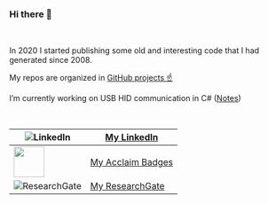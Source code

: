 ### Hi there 👋
<br>

In 2020 I started publishing some old and interesting code that I had generated since 2008.

My repos are organized in [GitHub projects  &#9757;](https://github.com/etfovac?tab=projects)

I’m currently working on USB HID communication in C# ([Notes](https://github.com/etfovac/hid/wiki/Notes))

<br>

|![LinkedIn](https://icon-icons.com/icons2/99/PNG/32/linkedin_socialnetwork_17441.png) | [My LinkedIn](https://www.linkedin.com/in/etfovac/)|
|----|----| 
|<img src="https://theme.zdassets.com/theme_assets/2382499/d2e455f37a41d85f6db43eba506997c548348b5a.png" width=55 hight=55> | [My Acclaim Badges](https://www.youracclaim.com/users/nikola-jovanovic.bf86d5ba)
|![ResearchGate](https://icon-icons.com/icons2/2108/PNG/32/researchgate_icon_130843.png) | [My ResearchGate](https://www.researchgate.net/profile/Nikola_Jovanovic9)  

 

<!--
**etfovac/etfovac** is a ✨ _special_ ✨ repository because its `README.md` (this file) appears on your GitHub profile.

|<img src="https://images.youracclaim.com/size/220x220/images/84f9f6c4-167a-47bf-95bf-af1b4610fd67/36015_Certificate_Badges_FINAL__1__NI_Instructor_v5_copy_2.png" width=45 hight=45>|[My CLAD (LabVIEW Cert)](https://www.youracclaim.com/badges/3ee8a24f-0360-42d5-96c1-79f6296d7fe0/public_url)

Here are some ideas to get you started:

- 🔭 I’m currently working on ...
- 🌱 I’m currently learning ...
- 👯 I’m looking to collaborate on ...
- 🤔 I’m looking for help with ...
- 💬 Ask me about ...
- 📫 How to reach me: ...
- 😄 Pronouns: ...
- ⚡ Fun fact: ...
-->


